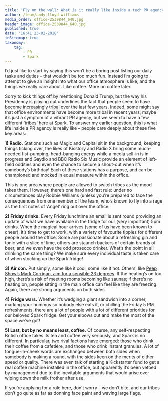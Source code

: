 ```yaml
---
title: 'Fly on the wall: What is it really like inside a tech PR agency office?'
author: /team/andy-lloyd-williams
media_order: office-2539844_640.jpg
header_image: office-2539844_640.jpg
published: true
date: '16:41 23-02-2018'
inSitemap: true
taxonomy:
    tag:
        - PR
        - Spark
---
```


I’d just like to start by saying this won’t be a boring post listing our daily tasks and duties – that wouldn’t be too much fun. Instead I’m going to attempt to give an insight into what our office atmosphere is like, and the things we really care about. Like coffee. More on coffee later.

Sorry to kick things off by mentioning Donald Trump, but the way his Presidency is playing out underlines the fact that people seem to have [become increasingly tribal](http://www.bbc.com/future/story/20160823-how-modern-life-is-destroying-democracy) over the last few years. Indeed, some might say that office environments have become more tribal in recent years; maybe it’s just a symptom of a vibrant PR agency, but we seem to have a few different ‘tribes’ here at Spark. To answer my earlier question, this is what life inside a PR agency is really like – people care deeply about these five key areas:  

**1)	Radio.** Stations such as Magic and Capital sit in the background, keeping things ticking over, the likes of Kisstory and Radio X bring some much-needed fist-pumping, head-banging energy while a media sell-in is in progress and Gaydio and BBC Radio Six Music provide an element of left-field oddities and even the chance to secure a shout-out when it’s somebody’s birthday! Each of these stations has a purpose, and can be championed and mocked in equal measure within the office.

This is one area where people are allowed to switch tribes as the mood takes them.  However, there’s one hard and fast rule: under no circumstances play Robbie Williams (unless you’re prepared to face the consequences from one member of the team, who’s known to fly into a rage as the first notes of ‘Angel’ ring out over the office. 

**2)	Friday drinks.** Every Friday lunchtime an email is sent round providing an update of what we have available in the fridge for our (very important) 5pm drinks. When the magical hour arrives (some of us have been known to cheer), it’s time to get to work, with a variety of favourite tipples for different people around the office. Some are passionate about a refreshing gin and tonic with a slice of lime, others are staunch backers of certain brands of beer, and we even have the odd prosecco drinker. What’s the point in all drinking the same thing? We make sure every individual taste is taken care of when stocking up the Spark fridge!

**3)	Air con.** Put simply, some like it cool, some like it hot. Others, like [Peep Show’s Mark Corrigan, aim for a sensible 23 degrees](https://www.youtube.com/watch?v=P4_6e5IaQXM). If the heating’s on too high, there’s a risk of meeting rooms becoming like saunas; if there’s no heating on, people sitting in the main office can feel like they are freezing. Again, there are strong arguments on both sides. 

**4)	Fridge wars.** Whether it’s wedging a giant sandwich into a corner, marking your hummus so nobody else eats it, or chilling the Friday 5 PM refreshments, there are a lot of people with a lot of different priorities for our beloved Spark fridge. Get your elbows out and make the most of the space we’ve got! 

**5)	Last, but by no means least, coffee.** Of course, any self-respecting British office takes its tea and coffee very seriously, and Spark is no different. In particular, two rival factions have emerged: those who drink their coffee from a cafetière, and those who drink instant granules. A lot of tongue-in-cheek words are exchanged between both sides when somebody is making a round, with the sides keen on the merits of either speed or quality. There was even talk of starting a Kickstarter fund to get a real coffee machine installed in the office, but apparently it’s been vetoed by management due to the inevitable arguments that would arise over wiping down the milk frother after use.

If you’re applying for a role here, don’t worry – we don’t bite, and our tribes don’t go quite as far as donning face paint and waving large flags. 
